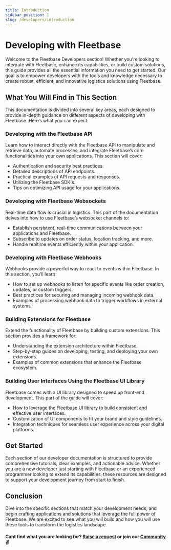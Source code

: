 ```yaml
---
title: Introduction
sidebar_position: 1
slug: /developers/introduction
---
```


# Developing with Fleetbase

Welcome to the Fleetbase Developers section! Whether you're looking to integrate with Fleetbase, enhance its capabilities, or build custom solutions, this guide provides all the essential information you need to get started. Our goal is to empower developers with the tools and knowledge necessary to create robust, efficient, and innovative logistics solutions using Fleetbase.

## What You Will Find in This Section

This documentation is divided into several key areas, each designed to provide in-depth guidance on different aspects of developing with Fleetbase. Here’s what you can expect:

### Developing with the Fleetbase API

Learn how to interact directly with the Fleetbase API to manipulate and retrieve data, automate processes, and integrate Fleetbase’s core functionalities into your own applications. This section will cover:

- Authentication and security best practices.
- Detailed descriptions of API endpoints.
- Practical examples of API requests and responses.
- Utilizing the Fleetbase SDK's.
- Tips on optimizing API usage for your applications.

### Developing with Fleetbase Websockets

Real-time data flow is crucial in logistics. This part of the documentation delves into how to use Fleetbase’s websocket channels to:

- Establish persistent, real-time communications between your applications and Fleetbase.
- Subscribe to updates on order status, location tracking, and more.
- Handle realtime events efficiently within your application.

### Developing with Fleetbase Webhooks

Webhooks provide a powerful way to react to events within Fleetbase. In this section, you’ll learn:

- How to set up webhooks to listen for specific events like order creation, updates, or custom triggers.
- Best practices for securing and managing incoming webhook data.
- Examples of processing webhook data to trigger workflows in external systems.

### Building Extensions for Fleetbase

Extend the functionality of Fleetbase by building custom extensions. This section provides a framework for:

- Understanding the extension architecture within Fleetbase.
- Step-by-step guides on developing, testing, and deploying your own extensions.
- Examples of common extensions that enhance the Fleetbase ecosystem.

### Building User Interfaces Using the Fleetbase UI Library

Fleetbase comes with a UI library designed to speed up front-end development. This part of the guide will cover:

- How to leverage the Fleetbase UI library to build consistent and effective user interfaces.
- Customization of UI components to fit your brand and style guidelines.
- Integration techniques for seamless user experience across your digital platforms.

## Get Started

Each section of our developer documentation is structured to provide comprehensive tutorials, clear examples, and actionable advice. Whether you are a new developer just starting with Fleetbase or an experienced programmer looking to extend its capabilities, these resources are designed to support your development journey from start to finish.

## Conclusion
Dive into the specific sections that match your development needs, and begin crafting applications and solutions that leverage the full power of Fleetbase. We are excited to see what you will build and how you will use these tools to transform the logistics landscape.

#### Cant find what you are looking for? [Raise a request](https://github.com/fleetbase/docs/issues) or join our [Community](https://discord.gg/HnTqQ6zAVn) ✌️ 